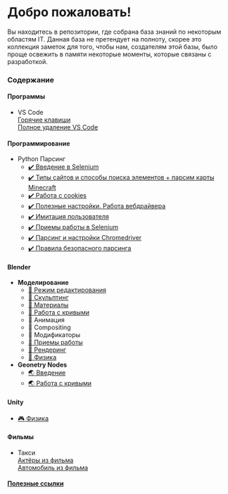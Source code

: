 ﻿# Добро пожаловать!
<p>Вы находитесь в репозитории, где собрана база знаний по некоторым областям IT. Данная база не претендует на полноту, скорее это коллекция заметок для того, чтобы нам, создателям этой базы, было проще освежить в памяти некоторые моменты, которые связаны с разработкой.</p>

### Содержание  

#### Программы  
- VS Code  
[Горячие клавиши](articles/software/vs_code/hotkeys.md)  
[Полное удаление VS Code](articles/software/vs_code/delvscode.md)

#### Программирование
- Python Парсинг  
  - [:heavy_check_mark: Введение в Selenium](articles/coding/python/selenium/introduction/article.md)  
  - [:heavy_check_mark: Типы сайтов и способы поиска элементов + парсим карты Minecraft](articles/coding/python/selenium/search_elements_and_site_types/article.md)  
  - [:heavy_check_mark: Работа с cookies](articles/coding/python/selenium/cookies/article.md)
  - [:heavy_check_mark: Полезные настройки. Работа вебдрайвера](articles/coding/python/selenium/settings/article.md)
  - [:heavy_check_mark: Имитация пользователя](articles/coding/python/selenium/user_imitation/article.md)
  - [:heavy_check_mark: Приемы работы в Selenium](articles/coding/python/selenium/examples_code/article.md)
  - [:heavy_check_mark: Парсинг и настройки Chromedriver](articles/coding/python/selenium/chrome_parsing/article.md)
  - [:heavy_check_mark: Правила безопасного парсинга](articles/coding/python/selenium/undanger_parsing/article.md)

#### Blender
- **Моделирование**
  - [:doughnut: Режим редактирования](articles/blender/modelling/editmode/article.md)
  - [:doughnut: Скульптинг](articles/blender/modelling/sculptmode/article.md)
  - [:doughnut: Материалы](articles/blender/modelling/materials/article.md)
  - [:doughnut: Работа с кривыми](articles/blender/modelling/curve_vorking/article.md)
  - :doughnut: Анимация
  - :doughnut: Compositing
  - :doughnut: Модификаторы
  - [:doughnut: Приемы работы](articles/blender/modelling/make_examples/article.md)
  - [:doughnut: Рендеринг](articles/blender/modelling/rendering/article.md)
  - [:doughnut: Физика](articles/blender/modelling/physics/article.md)
- **Geonetry Nodes**
  - [:earth_asia: Введение](articles/blender/geometry_nodes/introduction/article.md)
  - [:earth_asia: Работа с кривыми](articles/blender/geometry_nodes/curves/article.md)

#### Unity
- [:video_game: Физика](articles/unity/physics/article.md)

#### Фильмы  
- Такси  
[Актёры из фильма](articles/movies/taxi_1-2-3/actors.md)  
[Автомобиль из фильма](articles/movies/taxi_1-2-3/car.md)


#### [Полезные ссылки](#)
